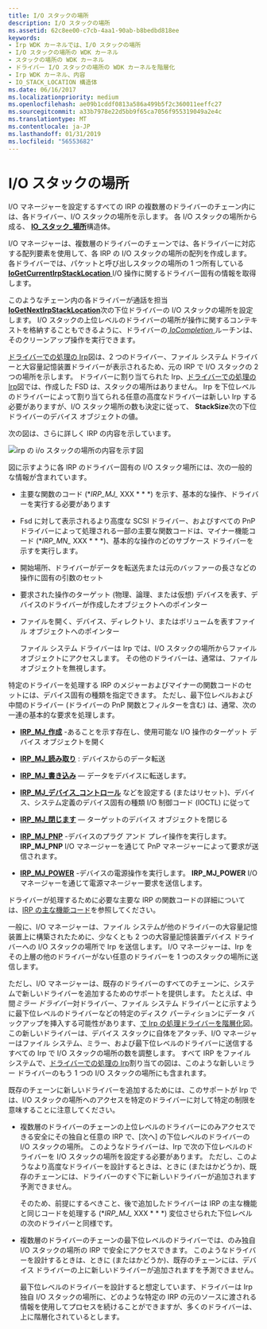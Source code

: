 ```yaml
---
title: I/O スタックの場所
description: I/O スタックの場所
ms.assetid: 62c8ee00-c7cb-4aa1-90ab-b8bedbd818ee
keywords:
- Irp WDK カーネルでは、I/O スタックの場所
- I/O スタックの場所の WDK カーネル
- スタックの場所の WDK カーネル
- ドライバー I/O スタックの場所の WDK カーネルを階層化
- Irp WDK カーネル、内容
- IO_STACK_LOCATION 構造体
ms.date: 06/16/2017
ms.localizationpriority: medium
ms.openlocfilehash: ae09b1cddf0813a586a499b5f2c360011eeffc27
ms.sourcegitcommit: a33b7978e22d5bb9f65ca7056f955319049a2e4c
ms.translationtype: MT
ms.contentlocale: ja-JP
ms.lasthandoff: 01/31/2019
ms.locfileid: "56553682"
---
```

# <a name="io-stack-locations"></a>I/O スタックの場所





I/O マネージャーを設定するすべての IRP の複数層のドライバーのチェーン内には、各ドライバー、I/O スタックの場所を示します。 各 I/O スタックの場所から成る、 [ **IO\_スタック\_場所**](https://msdn.microsoft.com/library/windows/hardware/ff550659)構造体。

I/O マネージャーは、複数層のドライバーのチェーンでは、各ドライバーに対応する配列要素を使用して、各 IRP の I/O スタックの場所の配列を作成します。 各ドライバーでは、パケットと呼び出しスタックの場所の 1 つ所有している[ **IoGetCurrentIrpStackLocation** ](https://msdn.microsoft.com/library/windows/hardware/ff549174) I/O 操作に関するドライバー固有の情報を取得します。

このようなチェーン内の各ドライバーが通話を担当[ **IoGetNextIrpStackLocation**](https://msdn.microsoft.com/library/windows/hardware/ff549266)次の下位ドライバーの I/O スタックの場所を設定します。 I/O スタックの上位レベルのドライバーの場所が操作に関するコンテキストを格納することもできるように、ドライバーの[ *IoCompletion* ](https://msdn.microsoft.com/library/windows/hardware/ff548354)ルーチンは、そのクリーンアップ操作を実行できます。

[ドライバーでの処理の Irp](example-i-o-request---the-details.md#ddk-example-i-o-request---the-details-kg)図は、2 つのドライバー、ファイル システム ドライバーと大容量記憶装置ドライバーが表示されるため、元の IRP で I/O スタックの 2 つの場所を示します。 ドライバーに割り当てられた Irp、[ドライバーでの処理の Irp](example-i-o-request---the-details.md#ddk-example-i-o-request---the-details-kg)図では、作成した FSD は、スタックの場所はありません。 Irp を下位レベルのドライバーによって割り当てられる任意の高度なドライバーは新しい Irp する必要がありますが、I/O スタック場所の数も決定に従って、 **StackSize**次の下位ドライバーのデバイス オブジェクトの値。

次の図は、さらに詳しく IRP の内容を示しています。

![irp の i/o スタックの場所の内容を示す図](images/2irpios.png)

図に示すように各 IRP のドライバー固有の I/O スタック場所には、次の一般的な情報が含まれています。

- 主要な関数のコード (**IRP\_MJ\_* XXX * * *) を示す、基本的な操作、ドライバーを実行する必要があります

- Fsd に対して表示されるより高度な SCSI ドライバー、およびすべての PnP ドライバーによって処理される一部の主要な関数コードは、マイナー機能コード (**IRP\_MN\_* XXX * * *)、基本的な操作のどのサブケース ドライバーを示すを実行します。

- 開始場所、ドライバーがデータを転送先または元のバッファーの長さなどの操作に固有の引数のセット

- 要求された操作のターゲット (物理、論理、または仮想) デバイスを表す、デバイスのドライバーが作成したオブジェクトへのポインター

- ファイルを開く、デバイス、ディレクトリ、またはボリュームを表すファイル オブジェクトへのポインター

  ファイル システム ドライバーは Irp では、I/O スタックの場所からファイル オブジェクトにアクセスします。 その他のドライバーは、通常は、ファイル オブジェクトを無視します。

特定のドライバーを処理する IRP のメジャーおよびマイナーの関数コードのセットには、デバイス固有の種類を指定できます。 ただし、最下位レベルおよび中間のドライバー (ドライバーの PnP 関数とフィルターを含む) は、通常、次の一連の基本的な要求を処理します。

-   [**IRP\_MJ\_作成**](https://msdn.microsoft.com/library/windows/hardware/ff550729) -あることを示す存在し、使用可能な I/O 操作のターゲット デバイス オブジェクトを開く

-   [**IRP\_MJ\_読み取り**](https://msdn.microsoft.com/library/windows/hardware/ff550794) : デバイスからのデータ転送

-   [**IRP\_MJ\_書き込み**](https://msdn.microsoft.com/library/windows/hardware/ff550819) — データをデバイスに転送します。

-   [**IRP\_MJ\_デバイス\_コントロール**](https://msdn.microsoft.com/library/windows/hardware/ff550744) などを設定する (またはリセット)、デバイス、システム定義のデバイス固有の種類 I/O 制御コード (IOCTL) に従って

-   [**IRP\_MJ\_閉じます**](https://msdn.microsoft.com/library/windows/hardware/ff550720) — ターゲットのデバイス オブジェクトを閉じる

-   [**IRP\_MJ\_PNP**](https://msdn.microsoft.com/library/windows/hardware/ff550772) -デバイスのプラグ アンド プレイ操作を実行します。 **IRP\_MJ\_PNP** I/O マネージャーを通じて PnP マネージャーによって要求が送信されます。

-   [**IRP\_MJ\_POWER**](https://msdn.microsoft.com/library/windows/hardware/ff550784) -デバイスの電源操作を実行します。 **IRP\_MJ\_POWER** I/O マネージャーを通じて電源マネージャー要求を送信します。

ドライバーが処理するために必要な主要な IRP の関数コードの詳細については、[IRP の主な機能コード](https://msdn.microsoft.com/library/windows/hardware/ff550710)を参照してください。

一般に、I/O マネージャーは、ファイル システムが他のドライバーの大容量記憶装置上に構築されたために、少なくとも 2 つの大容量記憶装置デバイス ドライバーへの I/O スタックの場所で Irp を送信します。 I/O マネージャーは、Irp をその上層の他のドライバーがない任意のドライバーを 1 つのスタックの場所に送信します。

ただし、I/O マネージャーは、既存のドライバーのすべてのチェーンに、システムで新しいドライバーを追加するためのサポートを提供します。 たとえば、中間*ミラー ドライバー*対ドライバー、ファイル システム ドライバーとに示すように最下位レベルのドライバーなどの特定のディスク パーティションにデータ バックアップを挿入する可能性があります、[で Irp の処理ドライバーを階層化](example-i-o-request---the-details.md#ddk-example-i-o-request---the-details-kg)図。 この新しいドライバーは、デバイス スタックに自体をアタッチ、I/O マネージャーはファイル システム、ミラー、および最下位レベルのドライバーに送信するすべての Irp で I/O スタックの場所の数を調整します。 すべて IRP をファイル システムで、[ドライバーでの処理の Irp](example-i-o-request---the-details.md#ddk-example-i-o-request---the-details-kg)割り当ての図は、このような新しいミラー ドライバーのもう 1 つの I/O スタックの場所にも含まれます。

既存のチェーンに新しいドライバーを追加するためには、このサポートが Irp では、I/O スタックの場所へのアクセスを特定のドライバーに対して特定の制限を意味することに注意してください。

- 複数層のドライバーのチェーンの上位レベルのドライバーにのみアクセスできる安全にその独自と任意の IRP で、[次へ] の下位レベルのドライバーの I/O スタックの場所。 このようなドライバーは、Irp で次の下位レベルのドライバーを I/O スタックの場所を設定する必要があります。 ただし、このようなより高度なドライバーを設計するときは、ときに (またはかどうか)、既存のチェーンには、ドライバーのすぐ下に新しいドライバーが追加されます予測できません。

  そのため、前提にするべきこと、後で追加したドライバーは IRP の主な機能と同じコードを処理する (**IRP\_MJ\_* XXX * * *) 変位させられた下位レベルの次のドライバーと同様です。

- 複数層のドライバーのチェーンの最下位レベルのドライバーでは、のみ独自 I/O スタックの場所の IRP で安全にアクセスできます。 このようなドライバーを設計するときは、ときに (またはかどうか)、既存のチェーンには、デバイス ドライバーの上に新しいドライバーが追加されますを予測できません。

  最下位レベルのドライバーを設計すると想定しています、ドライバーは Irp 独自 I/O スタックの場所に、どのような特定の IRP の元のソースに渡される情報を使用してプロセスを続けることができますが、多くのドライバーは、上に階層化されているとします。

 

 




